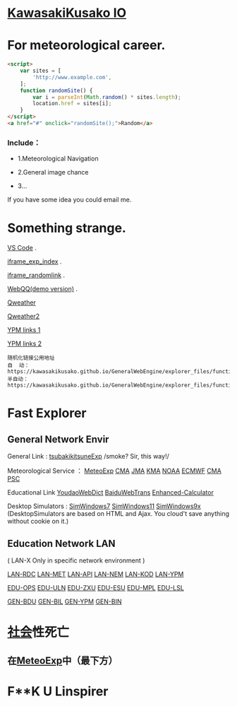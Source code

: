 # [KawasakiKusako IO](https://kawasakikusako.github.io/GeneralWebEngine/explorer_files/meteo_exp/MeteoExplorer.html)

# For meteorological career.

``` html
<script>
    var sites = [        
        'http://www.example.com',
    ];
    function randomSite() {
        var i = parseInt(Math.random() * sites.length);
        location.href = sites[i];
    }
</script>
<a href="#" onclick="randomSite();">Random</a>
```

### Include：

- 1.Meteorological Navigation

- 2.General image chance

- 3...

If you have some idea you could email me.

# Something strange.

[VS Code](https://vscode.dev) .

[iframe_exp_index](https://kawasakikusako.github.io/GeneralWebEngine/explorer_files/function_exp/ypm_iframe/index.html) .

[iframe_randomlink](https://kawasakikusako.github.io/GeneralWebEngine/explorer_files/function_exp/ypm_iframe/randomlink.html) .

[WebQQ(demo version)](https://stapxs.github.io/Stapxs-QQ-Lite-2.0) .

[Qweather](https://widget-page.qweather.net/h5/index.html?md=0123456&bg=1&lc=auto&key=e5e62109b8a440b28aa55fbd0e10bd1f&v=_1677352538484)

[Qweather2](https://www.qweather.com)

[YPM links 1](https://kawasakikusako.github.io/GeneralWebEngine/explorer_files/function_exp/public_api/random.html)

[YPM links 2](https://kawasakikusako.github.io/GeneralWebEngine/explorer_files/function_exp/public_api/randomlinks.html)

```
随机化链接公用地址
自  动：https://kawasakikusako.github.io/GeneralWebEngine/explorer_files/function_exp/public_api/random.html
半自动：https://kawasakikusako.github.io/GeneralWebEngine/explorer_files/function_exp/public_api/randomlinks.html
```

# Fast Explorer
  ## General Network Envir

General Link :
[tsubakikitsuneExp](https://github.com/tsubakikitsune) /smoke? Sir, this way!/


Meteorological Service ：
[MeteoExp](https://kawasakikusako.github.io/GeneralWebEngine/explorer_files/meteo_exp/MeteoExplorer.html)
[CMA](https://www.cma.gov.cn)
[JMA](https://www.jma.go.jp)
[KMA](https://www.kma.go.kr)
[NOAA](https://www.noaa.gov)
[ECMWF](https://www.ecmwf.int)
[CMA PSC](https://www.weather.com.cn)

Educational Link 
[YoudaoWebDict](https://www.youdao.com)
[BaiduWebTrans](https://fanyi.baidu.com)
[Enhanced-Calculator](https://tools-vue.zuoyebang.com/static/hy/tools-vue/calculator.html)

Desktop Simulators :
[SimWindows7](https://www.12339.gov.cn)
[SimWindows11](https://win11.blueedge.me/)
[SimWindows9x](https://emupedia.net/beta/emuos/)
(DesktopSimulators are based on HTML and Ajax. You cloud't save anything without cookie on it.)


 ## Education Network LAN 
 ( LAN-X Only in specific network environment )

[LAN-RDC](https://192.168.10.4:11000)
[LAN-MET](https://music.hexo.icu)
[LAN-API](http://192.168.10.4:8093)
[LAN-NEM](http://192.168.10.4:3000)
[LAN-KOD](http://192.168.10.4:8095)
[LAN-YPM](http://192.168.10.4:35861)

[EDU-OPS](https://cdqz-login.open-school.com.cn/)
[EDU-ULN](https://u-learning.eastedu.com/)
[EDU-ZXU](https://www.zhixue.com/)
[EDU-ESU](https://www.eastedu.com/)
[EDU-MPL](http://manage-portal.eastedu.com)
[EDU-LSL](http://cloud.linspirer.com:880/)

[GEN-BDU](https://www.baidu.com)
[GEN-BIL](https://www.bilibili.com)
[GEN-YPM](http://music.hexo.icu)
[GEN-BIN](https://cn.bing.com)

# [社会](https://www.bnu.edu.cn)性死亡

## 在[MeteoExp](https://kawasakikusako.github.io/GeneralWebEngine/explorer_files/meteo_exp/MeteoExplorer.html)中（最下方）

# F**K U Linspirer
